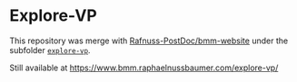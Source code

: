 # Explore-VP
This repository was merge with [Rafnuss-PostDoc/bmm-website](https://github.com/Rafnuss-PostDoc/bmm-website/) under the subfolder [`explore-vp`](https://github.com/Rafnuss-PostDoc/bmm-website/tree/master/explore-vp).

Still available at https://www.bmm.raphaelnussbaumer.com/explore-vp/
